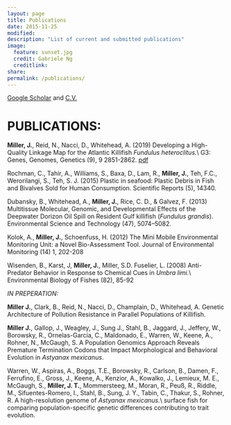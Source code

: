 ```yaml
---
layout: page
title: Publications
date: 2015-11-25
modified:
description: "List of current and submitted publications"
image:
  feature: sunset.jpg
  credit: Gabriele Ng
  creditlink:
share:
permalink: /publications/
---
```

[Google Scholar](https://scholar.google.com/citations?hl=en&user=N8gpI2YAAAAJ&view_op=list_works&sortby=pubdate) and [C.V.](/assets/JM_CV_2019.pdf)

# PUBLICATIONS:
**Miller, J.**, Reid, N., Nacci, D., Whitehead, A. (2019) Developing a High-Quality Linkage Map for the Atlantic Killifish _Fundulus heteroclitus._\ G3: Genes, Genomes, Genetics (9), 9 2851-2862. [pdf](/assets/map_paper.pdf)

Rochman, C., Tahir, A., Williams, S., Baxa, D., Lam, R., **Miller, J.**, Teh, F.C., Werorilangi, S., Teh, S. J. (2015) Plastic in seafood: Plastic Debris in Fish and Bivalves Sold for Human Consumption. Scientific Reports (5), 14340.

Dubansky, B., Whitehead, A., **Miller, J.**, Rice, C. D., & Galvez, F. (2013) Multitissue Molecular, Genomic, and Developmental Effects of the Deepwater Dorizon Oil Spill on Resident Gulf killifish (*Fundulus grandis*). Environmental Science and Technology (47), 5074–5082.

Kolok, A., **Miller,  J.**, Schoenfuss, H. (2012) The Mini Mobile Environmental Monitoring Unit: a Novel Bio-Assessment Tool. Journal of Environmental Monitoring (14) 1, 202-208

Wisenden, B., Karst, J, **Miller, J.**, Miller, S.D. Fuselier, L. (2008) Anti-Predator Behavior in Response to Chemical Cues in _Umbra limi._\ Environmental Biology of Fishes (82), 85-92

*IN PREPERATION:*

**Miller J.**, Clark, B., Reid, N., Nacci, D., Champlain, D., Whitehead, A. Genetic Architecture of Pollution Resistance in Parallel Populations of Killifish.

**Miller J.**, Gallop, J., Weagley, J., Sung J., Stahl, B., Jaggard, J., Jeffery, W., Borowsky, R., Ornelas-García, C., Maldonado, E., Warren, W., Keene, A., Rohner, N., McGaugh, S. A Population Genomics Approach Reveals Premature Termination Codons that Impact Morphological and Behavioral Evolution in _Astyanax mexicanus_\.

Warren, W., Aspiras, A., Boggs, T.E., Borowsky, R., Carlson, B., Damen, F., Ferrufino, E., Gross, J., Keene, A., Kenzior, A., Kowalko, J., Lemieux, M. E., McGaugh, S., **Miller, J. T.**, Mommersteeg, M., Moran, R., Peuß, R., Riddle, M., Sifuentes-Romero, I., Stahl, B., Sung, J. Y., Tabin, C., Thakur, S., Rohner, R. A high-resolution genome of _Astyanax mexicanus._\ surface fish for comparing population-specific genetic differences contributing to trait evolution.
